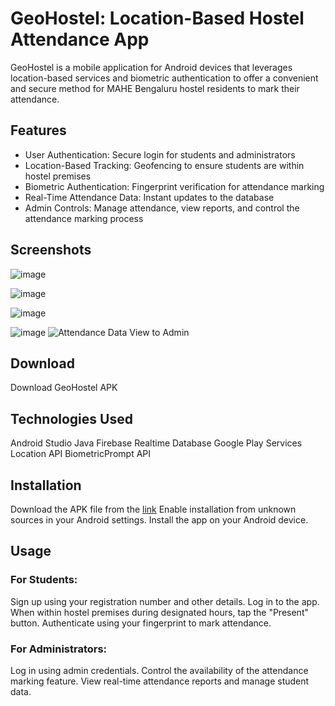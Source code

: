 # GeoHostel: Location-Based Hostel Attendance App
GeoHostel is a mobile application for Android devices that leverages location-based services and biometric authentication to offer a convenient and secure method for MAHE Bengaluru hostel residents to mark their attendance.

## Features

* User Authentication: Secure login for students and administrators
* Location-Based Tracking: Geofencing to ensure students are within hostel premises
* Biometric Authentication: Fingerprint verification for attendance marking
* Real-Time Attendance Data: Instant updates to the database
* Admin Controls: Manage attendance, view reports, and control the attendance marking process

## Screenshots

![image](https://github.com/user-attachments/assets/22398d55-73ec-424a-9b34-49132fe5ef15)

![image](https://github.com/user-attachments/assets/9c479ac5-352b-4eda-9777-74127e745c52)

![image](https://github.com/user-attachments/assets/da9fe651-1369-4773-bb28-1a6949347bcd)

![image](https://github.com/user-attachments/assets/79ef4fdc-bc9c-4aee-9ee2-f8ca6026255a)
![Attendance Data View to Admin](https://github.com/user-attachments/assets/4c1ed043-3acf-4898-8459-c682b87eb486) <br/>

## Download
Download GeoHostel APK

## Technologies Used
Android Studio
Java
Firebase Realtime Database
Google Play Services Location API
BiometricPrompt API

## Installation
Download the APK file from the [link](https://github.com/mihirchandna/GeoAttendance/releases/tag/app)
Enable installation from unknown sources in your Android settings.
Install the app on your Android device.

## Usage

### For Students:
Sign up using your registration number and other details.
Log in to the app.
When within hostel premises during designated hours, tap the "Present" button.
Authenticate using your fingerprint to mark attendance.

### For Administrators:
Log in using admin credentials.
Control the availability of the attendance marking feature.
View real-time attendance reports and manage student data.

